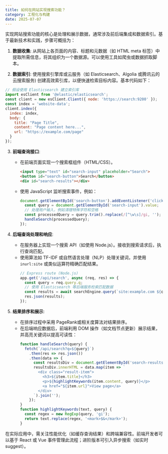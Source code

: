 ```yaml
---
title: 如何在网站实现搜索功能？
category: 工程化与构建
date: 2025-07-07
---
```

实现网站搜索功能的核心是处理和展示数据，通常涉及前后端集成和数据索引。基于最新技术和实践，步骤可概括为：  

1. **数据收集**: 从网站上各页面的内容、标题和元数据（如 HTML meta 标签）中提取所需信息，将其组织为一个数据源。可以使用工具如爬虫或数据抓取脚本。  

2. **数据索引**: 使用搜索引擎库或云服务（如 Elasticsearch、Algolia 或腾讯云的云搜索服务) 创建高效索引库，以便快速检索目标内容。基本代码如下：  
```javascript
// 假设使用 Elasticsearch 建立索引库
import esClient from '@elastic/elasticsearch';
const client = new esClient.Client({ node: 'https://search:9200' });
const index = 'website-data';
client.index({
  index: index,
  body: {
    title: "Page Title",
    content: "Page content here...",
    url: "https://example.com/page"
  }
});
```

3. **前端查询接口**:  
   - 在前端页面实现一个搜索框组件（HTML/CSS）。  
     ```html
     <input type="text" id="search-input" placeholder="Search">
     <button id="search-button">Search</button>
     <div id="search-results"></div> 
     ```
   - 使用 JavaScript 监听搜索事件，例如：
     ```javascript
     document.getElementById('search-button').addEventListener('click', () => {
       const query = document.getElementById('search-input').value;
       // 处理用户输入，例如清理特殊字符和空格
       const processedQuery = query.trim().replace(/[^\w\s]/gi, '');
       handleSearch(processedQuery);
     });
     ```

4. **后端查询处理和响应**:  
   - 在服务器上实现一个搜索 API（如使用 Node.js）。接收到搜索请求后，执行查询匹配。
   - 使用算法如 TF-IDF 或自然语言处理（NLP）处理关键词，并使用 `inurl:site` 或类似运算符精确匹配结果。
     ```javascript
     // Express route (Node.js)
     app.get('/api/search', async (req, res) => {
       const query = req.query.q;
       // 使用 Elasticsearch 等后端服务检索匹配数据
       const results = await searchEngine.query(`site:example.com ${query}`);
       res.json(results);
     });
     ```

5. **结果排序和展示**:  
   - 在排序过程中采用 PageRank或相关度算法对结果排序。
   - 在后端响应数据后，前端利用 DOM 操作（如文档节点更新）展示结果，并高亮关键词以提高可读性：
     ```javascript
     function handleSearch(query) {
       fetch(`/api/search?q=${query}`)
         .then(res => res.json())
         .then(data => {
           const resultsDiv = document.getElementById('search-results');
           resultsDiv.innerHTML = data.map(item => `
             <div class="result-item">
               <h3>${item.title}</h3>
               <p>${highlightKeywords(item.content, query)}</p>
               <a href="${item.url}">View page</a>
             </div>
           `).join('');
         });
     }
     function highlightKeywords(text, query) {
       const regex = new RegExp(query, 'gi');
       return text.replace(regex, '<mark>$&</mark>');
     }
     ```

在实际应用中，需关注性能优化（如缓存查询结果）和跨端兼容性。前端开发者可以基于 React 或 Vue 事件管理此流程；进阶版本可引入异步搜索（如实时 suggest）。
